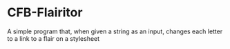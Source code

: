 # CFB-Flairitor

A simple program that, when given a string as an input, changes each letter to a link to a flair on a stylesheet

